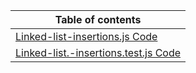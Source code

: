 |Table of contents|
|-----------------|
|[Linked-list-insertions.js Code](./index.js)|
|[Linked-list.-insertions.test.js Code](./__tests__/linked-list-insertions.test.js)|
